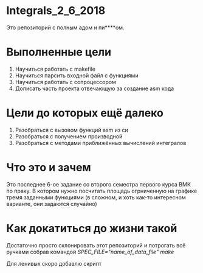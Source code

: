 # Integrals_2_6_2018


Это репозиторий с полным адом и пи\*\*\*\*ом. 

# Выполненные цели
1. Научиться работать с makefile
2. Научиться парсить входной файл с функциями
3. Научиться работать с сопроцессором
4. Дописать часть проекта отвечающую за создание asm кода

# Цели до которых ещё далеко
1. Разобраться с вызовом функций asm из си
2. Разобраться с получением производной
3. Разобраться с методами приближённых вычислений интегралов

# Что это и зачем
Это последнее 6-ое задание со второго семестра первого курса ВМК по праку. В котором нужно посчитать площадь огрниченную на графике тремя заданными функциями (в сложном, и хоть как-то интересном варианте, они задаются случайно)

# Как докатиться до жизни такой
Достаточно просто склонировать этот репозиторий и потрогать всё ручками собрав командой 
*SPEC_FILE="name_of_data_file" make*

Для ленивых скоро добавлю скрипт
